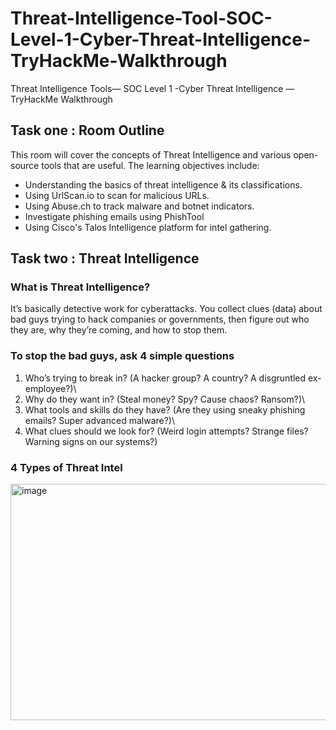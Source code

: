 # Threat-Intelligence-Tool-SOC-Level-1-Cyber-Threat-Intelligence-TryHackMe-Walkthrough
Threat Intelligence Tools— SOC Level 1 -Cyber Threat Intelligence — TryHackMe Walkthrough
## Task one : Room Outline
This room will cover the concepts of Threat Intelligence and various open-source tools that are useful. The learning objectives include:

* Understanding the basics of threat intelligence & its classifications.
* Using UrlScan.io to scan for malicious URLs.
* Using Abuse.ch to track malware and botnet indicators.
* Investigate phishing emails using PhishTool
* Using Cisco's Talos Intelligence platform for intel gathering.

## Task two : Threat Intelligence
### What is Threat Intelligence?

It’s basically detective work for cyberattacks.
You collect clues (data) about bad guys trying to hack companies or governments, then figure out who they are, why they’re coming, and how to stop them.

### To stop the bad guys, ask 4 simple questions

1. Who’s trying to break in?
(A hacker group? A country? A disgruntled ex-employee?)\
2. Why do they want in?
(Steal money? Spy? Cause chaos? Ransom?)\
3. What tools and skills do they have?
(Are they using sneaky phishing emails? Super advanced malware?)\
4. What clues should we look for?
(Weird login attempts? Strange files? Warning signs on our systems?)

### 4 Types of Threat Intel

<img width="966" height="378" alt="image" src="https://github.com/user-attachments/assets/dbb7f1a5-1a3a-4b98-a260-f6dcf4a956e1" />



